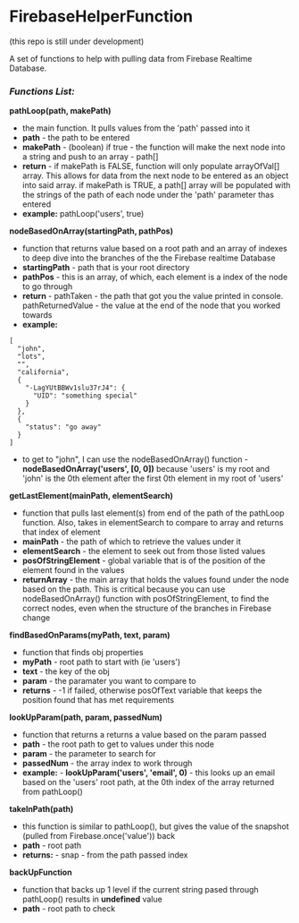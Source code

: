 # FirebaseHelperFunction

(this repo is still under development)


A set of functions to help with pulling data from Firebase Realtime Database.

### _Functions List:_

**pathLoop(path, makePath)**
* the main function. It pulls values from the 'path' passed into it
* **path** - the path to be entered
* **makePath** - (boolean) if true - the function will make the next node into a string and push to an array - path[]
* **return** - if makePath is FALSE, function will only populate arrayOfVal[] array. This allows for data from the next node to be entered as an object into said array. if makePath is TRUE, a path[] array will be populated with the strings of the path of each node under the 'path' parameter thas entered
* **example:** pathLoop('users', true)

**nodeBasedOnArray(startingPath, pathPos)**
* function that returns value based on a root path and an array of indexes to deep dive into the branches of the the Firebase realtime Database
* **startingPath** - path that is your root directory
* **pathPos** - this is an array, of which, each element is a index of the node to go through
* **return** - pathTaken - the path that got you the value printed in console. pathReturnedValue - the value at the end of the node that you worked towards
* **example:** 
```
[
  "john",
  "lots",
  "",
  "california",
  {
    "-LagYUtBBWv1slu37rJ4": {
      "UID": "something special"
    }
  },
  {
    "status": "go away"
  }
]
```
* to get to "john", I can use the nodeBasedOnArray() function -   
**nodeBasedOnArray('users', [0, 0])** because 'users' is my root and 'john' is the 0th element after the first 0th element in my root of 'users'

**getLastElement(mainPath, elementSearch)**
* function that pulls last element(s) from end of the path of the pathLoop function. Also, takes in elementSearch to compare to array and returns that index of element
* **mainPath** - the path of which to retrieve the values under it
* **elementSearch** - the element to seek out from those listed values
* **posOfStringElement** - global variable that is of the position of the element found in the values 
* **returnArray** - the main array that holds the values found under the node based on the path. This is critical because you can use nodeBasedOnArray() function with posOfStringElement, to find the correct nodes, even when the structure of the branches in Firebase change

**findBasedOnParams(myPath, text, param)**
* function that finds obj properties
* **myPath** - root path to start with (ie 'users')
* **text** - the key of the obj
* **param** - the paramater you want to compare to 
* **returns** - -1 if failed, otherwise posOfText variable that keeps the position found that has met requirements

**lookUpParam(path, param, passedNum)**
* function that returns a returns a value based on the param passed
* **path** - the root path to get to values under this node
* **param** - the parameter to search for
* **passedNum** - the array index to work through
* **example:**  - **lookUpParam('users', 'email', 0)** - this looks up an email based on the 'users' root path, at the 0th index of the array returned from pathLoop()

**takeInPath(path)**
* this function is similar to pathLoop(), but gives the value of the snapshot (pulled from Firebase.once('value')) back
* **path** - root path
* **returns:** - snap - from the path passed index

**backUpFunction**
* function that backs up 1 level if the current string pased through pathLoop() results in **undefined** value
* **path** - root path to check 
